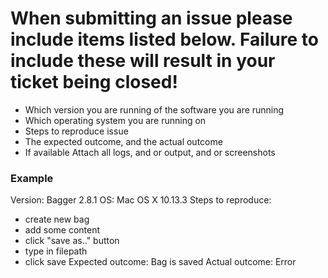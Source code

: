 # When submitting an issue please include items listed below. Failure to include these will result in your ticket being closed!
* Which version you are running of the software you are running
* Which operating system you are running on
* Steps to reproduce issue
* The expected outcome, and the actual outcome
* If available Attach all logs, and or output, and or screenshots

### Example
Version: Bagger 2.8.1
OS: Mac OS X 10.13.3
Steps to reproduce:
* create new bag
* add some content
* click "save as.." button
* type in filepath
* click save
Expected outcome: Bag is saved
Actual outcome: Error
